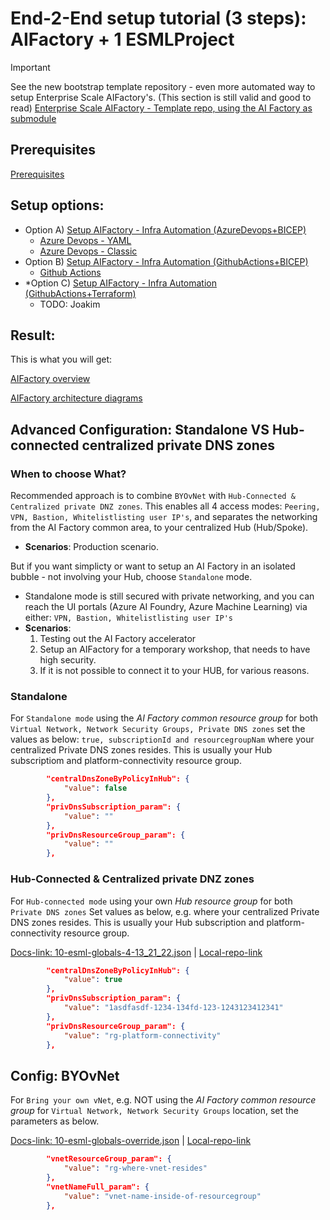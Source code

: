 # End-2-End setup tutorial (3 steps): AIFactory + 1 ESMLProject

> [!IMPORTANT]
> See the new bootstrap template repository - even more automated way to setup Enterprise Scale AIFactory's. (This section is still valid and good to read)
> [Enterprise Scale AIFactory - Template repo, using the AI Factory as submodule](https://github.com/jostrm/azure-enterprise-scale-ml-usage)

## Prerequisites
[Prerequisites](../10-19/12-prerequisites-setup.md)

## Setup options: 
- Option A) [Setup AIFactory - Infra Automation (AzureDevops+BICEP)](../10-19/13-setup-aifactory.md)
    - [Azure Devops - YAML](../../../environment_setup/aifactory/bicep/copy_to_local_settings/azure-devops/esml-yaml-pipelines/readme.md)
    - [Azure Devops - Classic](../../../environment_setup/aifactory/bicep/copy_to_local_settings/azure-devops/esml-ado-pipelines/readme.md)
- Option B) [Setup AIFactory - Infra Automation (GithubActions+BICEP)](../10-19/13-setup-aifactory-gha.md)
    - [Github Actions](../../../environment_setup/aifactory/bicep/copy_to_local_settings/github-actions/readme.md)
- *Option C) [Setup AIFactory - Infra Automation (GithubActions+Terraform)](../10-19/13-setup-aifactory-gha.md)
    - TODO: Joakim

## Result: 
This is what you will get:

[AIFactory overview](../10-19/15-aifactory-overview.md)

[AIFactory architecture diagrams](../10-19/11-architecture-diagrams.md) 

## Advanced Configuration: Standalone VS Hub-connected centralized private DNS zones

### When to choose What? 
Recommended approach is to combine `BYOvNet` with `Hub-Connected & Centralized private DNZ zones`. This enables all 4 access modes: `Peering, VPN, Bastion, Whitelistlisting user IP's`, and separates the networking from the AI Factory common area, to your centralized Hub (Hub/Spoke).
- **Scenarios**: Production scenario.

But if you want simplicty or want to setup an AI Factory in an isolated bubble - not involving your Hub, choose `Standalone` mode. 
- Standalone mode is still secured with private networking, and you can reach the UI portals (Azure AI Foundry, Azure Machine Learning) via either: `VPN, Bastion, Whitelistlisting user IP's`
- **Scenarios**: 
    1) Testing out the AI Factory accelerator
    2) Setup an AIFactory for a temporary workshop, that needs to have high security.
    3) If it is not possible to connect it to your HUB, for various reasons.

### Standalone
For `Standalone mode` using the *AI Factory common resource group* for both `Virtual Network, Network Security Groups, Private DNS zones` set the values as below: `true, subscriptionId and resourcegroupNam` where your centralized Private DNS zones resides. This is usually your Hub subscriptiom and platform-connectivity resource group.

```json
        "centralDnsZoneByPolicyInHub": {
            "value": false
        },
        "privDnsSubscription_param": {
            "value": ""
        },
        "privDnsResourceGroup_param": {
            "value": ""
        },
```

### Hub-Connected & Centralized private DNZ zones
For `Hub-connected mode` using your own *Hub resource group* for both `Private DNS zones` 
Set values as below, e.g. where your centralized Private DNS zones resides. This is usually your Hub subscription and platform-connectivity resource group.

[Docs-link: 10-esml-globals-4-13_21_22.json](../../../environment_setup/aifactory/parameters/10-esml-globals-4-13_21_22.json)  | [Local-repo-link](../../../../aifactory/parameters/10-esml-globals-4-13_21_22.json)

```json
        "centralDnsZoneByPolicyInHub": {
            "value": true
        },
        "privDnsSubscription_param": {
            "value": "1asdfasdf-1234-134fd-123-1243123412341"
        },
        "privDnsResourceGroup_param": {
            "value": "rg-platform-connectivity"
        },

```

## Config: BYOvNet
For `Bring your own vNet`, e.g. NOT using the *AI Factory common resource group* for `Virtual Network, Network Security Groups` location, set the parameters as below. 

[Docs-link: 10-esml-globals-override.json](../../../environment_setup/aifactory/parameters/10-esml-globals-override.json)  | [Local-repo-link](../../../../aifactory/parameters/10-esml-globals-override.json)

```json
        "vnetResourceGroup_param": {
            "value": "rg-where-vnet-resides"
        },
        "vnetNameFull_param": {
            "value": "vnet-name-inside-of-resourcegroup"
        },
```
